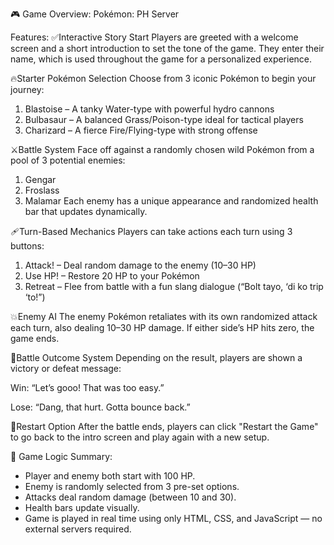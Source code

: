 🎮 Game Overview: Pokémon: PH Server

Features:
✅Interactive Story Start
Players are greeted with a welcome screen and a short introduction to set the tone of the game. They enter their name, which is used throughout the game for a personalized experience.

🔥Starter Pokémon Selection
Choose from 3 iconic Pokémon to begin your journey:
1. Blastoise – A tanky Water-type with powerful hydro cannons
2. Bulbasaur – A balanced Grass/Poison-type ideal for tactical players
3. Charizard – A fierce Fire/Flying-type with strong offense

⚔️Battle System
Face off against a randomly chosen wild Pokémon from a pool of 3 potential enemies:
1. Gengar
2. Froslass
3. Malamar
Each enemy has a unique appearance and randomized health bar that updates dynamically.

🩹Turn-Based Mechanics
Players can take actions each turn using 3 buttons:
1. Attack! – Deal random damage to the enemy (10–30 HP)
2. Use HP! – Restore 20 HP to your Pokémon
3. Retreat – Flee from battle with a fun slang dialogue (“Bolt tayo, ‘di ko trip ‘to!”)

💥Enemy AI
The enemy Pokémon retaliates with its own randomized attack each turn, also dealing 10–30 HP damage. If either side’s HP hits zero, the game ends.

🏁Battle Outcome System
Depending on the result, players are shown a victory or defeat message:

Win: “Let’s gooo! That was too easy.”

Lose: “Dang, that hurt. Gotta bounce back.”

🔁Restart Option
After the battle ends, players can click "Restart the Game" to go back to the intro screen and play again with a new setup.

🧠 Game Logic Summary:
- Player and enemy both start with 100 HP.
- Enemy is randomly selected from 3 pre-set options.
- Attacks deal random damage (between 10 and 30).
- Health bars update visually.
- Game is played in real time using only HTML, CSS, and JavaScript — no external servers required.
